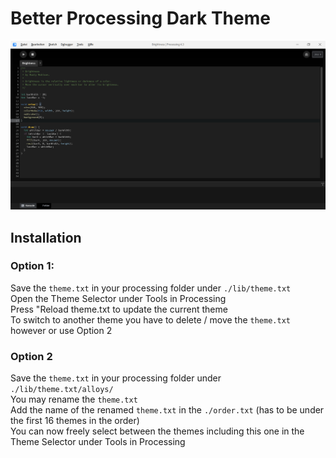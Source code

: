 Better Processing Dark Theme
===================
![screenshot](./screenshot.png)

## Installation
### Option 1:
Save the `theme.txt` in your processing folder under `./lib/theme.txt` <br>
Open the Theme Selector under Tools in Processing <br>
Press "Reload theme.txt to update the current theme <br>
To switch to another theme you have to delete / move the `theme.txt` however or use Option 2

### Option 2
Save the `theme.txt` in your processing folder under `./lib/theme.txt/alloys/` <br>
You may rename the `theme.txt` <br>
Add the name of the renamed `theme.txt` in the `./order.txt` (has to be under the first 16 themes in the order) <br>
You can now freely select between the themes including this one in the Theme Selector under Tools in Processing
